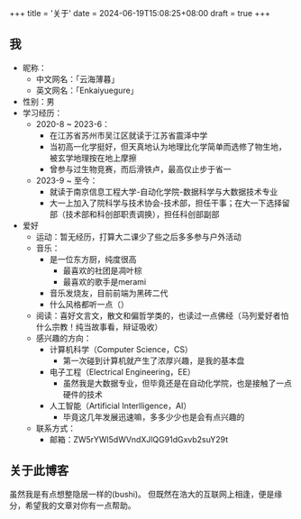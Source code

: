 +++
title = '关于'
date = 2024-06-19T15:08:25+08:00
draft = true
+++

## 我
- 昵称：
  - 中文网名：「云海薄暮」
  - 英文网名：「Enkaiyuegure」
- 性别：男
- 学习经历：
  - 2020-8 ~ 2023-6：
    - 在江苏省苏州市吴江区就读于江苏省震泽中学
    - 当初高一化学挺好，但天真地认为地理比化学简单而选修了物生地，被玄学地理按在地上摩擦
    - 曾参与过生物竞赛，而后滑铁卢，最高仅止步于省一
  - 2023-9 ~ 至今：
    - 就读于南京信息工程大学-自动化学院-数据科学与大数据技术专业
    - 大一上加入了院科学与技术协会-技术部，担任干事；在大一下选择留部（技术部和科创部职责调换），担任科创部副部
- 爱好
  - 运动：暂无经历，打算大二课少了些之后多多参与户外活动
  - 音乐：
    - 是一位东方厨，纯度很高
      - 最喜欢的社团是凋叶棕
      - 最喜欢的歌手是merami
    - 音乐发烧友，目前前端为黑砖二代
    - 什么风格都听一点（）
  - 阅读：喜好文言文，散文和偏哲学类的，也读过一点佛经（马列爱好者怕什么宗教！纯当故事看，辩证吸收）
  - 感兴趣的方向：
    - 计算机科学（Computer Science，CS）
      - 第一次碰到计算机就产生了浓厚兴趣，是我的基本盘
    - 电子工程（Electrical Engineering，EE）
      - 虽然我是大数据专业，但毕竟还是在自动化学院，也是接触了一点硬件的技术
    - 人工智能（Artificial Interlligence，AI）
      - 毕竟这几年发展迅速嘛，多多少少也是会有点兴趣的
  - 联系方式：
    - 邮箱：ZW5rYWl5dWVndXJlQG91dGxvb2suY29t

## 关于此博客
虽然我是有点想整隐居一样的(bushi)。 
但既然在浩大的互联网上相逢，便是缘分，希望我的文章对你有一点帮助。

